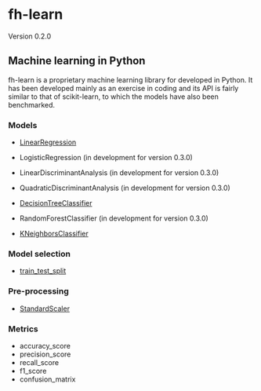 # fh-learn

Version 0.2.0

## Machine learning in Python

fh-learn is a proprietary machine learning library for developed in Python. It has been developed mainly as an exercise in coding and its API is fairly similar to that of scikit-learn, to which the models have also been benchmarked. 


### Models

* [LinearRegression](https://github.com/frederikhoengaard/fhlearn/blob/main/fhlearn/linear_model.py) 
* LogisticRegression (in development for version 0.3.0)

* LinearDiscriminantAnalysis (in development for version 0.3.0)
* QuadraticDiscriminantAnalysis (in development for version 0.3.0)

* [DecisionTreeClassifier](https://github.com/frederikhoengaard/fhlearn/blob/main/fhlearn/tree.py)
* RandomForestClassifier (in development for version 0.3.0)

* [KNeighborsClassifier](https://github.com/frederikhoengaard/fhlearn/blob/main/fhlearn/neighbors.py)

### Model selection 

* [train_test_split](https://github.com/frederikhoengaard/fhlearn/blob/main/fhlearn/model_selection.py)

### Pre-processing
* [StandardScaler](https://github.com/frederikhoengaard/fhlearn/blob/main/fhlearn/preprocessing.py)

### Metrics

* accuracy_score
* precision_score
* recall_score
* f1_score
* confusion_matrix
